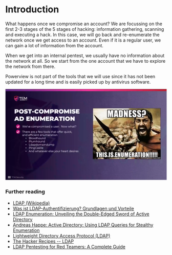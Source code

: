 # Introduction

What happens once we compromise an account? We are focussing on the first 2-3
stages of the 5 stages of hacking: information gathering, scanning and
executing a hack. In this case, we will go back and re-enumerate the network
once we get access to an account. Even if it is a regular user, we can gain a
lot of information from the account.

When we get into an internal pentest, we usually have no information about the
network at all. So we start from the one account that we have to explore the
network from there.

Powerview is not part of the tools that we will use since it has not been
updated for a long time and is easily picked up by antivirus software.

<img src="./images/1_Introduction_1.png" alt="Introduction 1" width="800"/>



### Further reading

* [LDAP (Wikipedia)](https://en.wikipedia.org/wiki/Lightweight_Directory_Access_Protocol)
* [Was ist LDAP-Authentifizierung? Grundlagen und Vorteile](https://www.redhat.com/de/topics/security/what-is-ldap-authentication)
* [LDAP Enumeration: Unveiling the Double-Edged Sword of Active Directory](https://unit42.paloaltonetworks.com/lightweight-directory-access-protocol-based-attacks/)
* [Andreas Happe: Active Directory: Using LDAP Queries for Stealthy Enumeration](https://snikt.net/blog/2023/01/25/active-directory-using-ldap-queries-for-stealthy-enumeration/)
* [Lightweight Directory Access Protocol (LDAP)](https://github.com/curtishoughton/Penetration-Testing-Cheat-Sheet/blob/master/Enumeration/LDAP/LDAP.md)
* [The Hacker Recipes -- LDAP](https://www.thehacker.recipes/ad/recon/ldap)
* [LDAP Pentesting for Red Teamers: A Complete Guide](https://medium.com/@gokulg.me/introduction-92199491c808)


<!--
span style="color:green;font-weight:700;font-size:20px">
markdown color font styles
</span
-->
